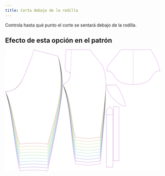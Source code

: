 ```yaml
---
title: Corta debajo de la rodilla
---
```


Controla hasta qué punto el corte se sentará debajo de la rodilla.



## Efecto de esta opción en el patrón
![Esta imagen muestra el efecto de esta opción superponiendo varias variantes que tienen un valor diferente para esta opción](cornelius_bandbelowknee_sample.svg "Efecto de esta opción en el patrón")